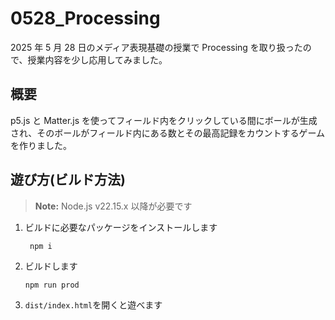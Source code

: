 # 0528_Processing

2025 年 5 月 28 日のメディア表現基礎の授業で Processing を取り扱ったので、授業内容を少し応用してみました。

## 概要

p5.js と Matter.js を使ってフィールド内をクリックしている間にボールが生成され、そのボールがフィールド内にある数とその最高記録をカウントするゲームを作りました。

## 遊び方(ビルド方法)

> **Note:** Node.js v22.15.x 以降が必要です

1. ビルドに必要なパッケージをインストールします

   ```shell
    npm i
   ```

2. ビルドします
   ```shell
   npm run prod
   ```
3. `dist/index.html`を開くと遊べます
